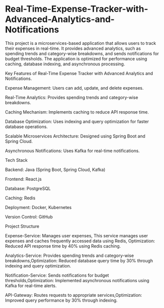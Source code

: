 # Real-Time-Expense-Tracker-with-Advanced-Analytics-and-Notifications
This project is a microservices-based application that allows users to track their expenses in real-time. It provides advanced analytics, such as spending trends and category-wise breakdowns, and sends notifications for budget thresholds. The application is optimized for performance using caching, database indexing, and asynchronous processing.

Key Features of Real-Time Expense Tracker with Advanced Analytics and Notifications.

Expense Management: Users can add, update, and delete expenses.

Real-Time Analytics: Provides spending trends and category-wise breakdowns.

Caching Mechanism: Implements caching to reduce API response time.

Database Optimization: Uses indexing and query optimization for faster database operations.

Scalable Microservices Architecture: Designed using Spring Boot and Spring Cloud.

Asynchronous Notifications: Uses Kafka for real-time notifications.

Tech Stack

Backend: Java (Spring Boot, Spring Cloud, Kafka)

Frontend: React.js

Database: PostgreSQL

Caching: Redis

Deployment: Docker, Kubernetes

Version Control: GitHub

Project Structure

Expense-Service: Manages user expenses, This service manages user expenses and caches frequently accessed data using Redis, Optimization: Reduced API response time by 40% using Redis caching.

Analytics-Service: Provides spending trends and category-wise breakdowns,Optimization: Reduced database query time by 30% through indexing and query optimization.

Notification-Service: Sends notifications for budget thresholds,Optimization: Implemented asynchronous notifications using Kafka for real-time alerts.

API-Gateway: Routes requests to appropriate services,Optimization: Improved query performance by 30% through indexing.

